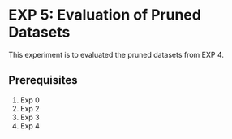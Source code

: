 # EXP 5: Evaluation of Pruned Datasets

This experiment is to evaluated the pruned datasets from EXP 4.

## Prerequisites

1. Exp 0
2. Exp 2
3. Exp 3
4. Exp 4